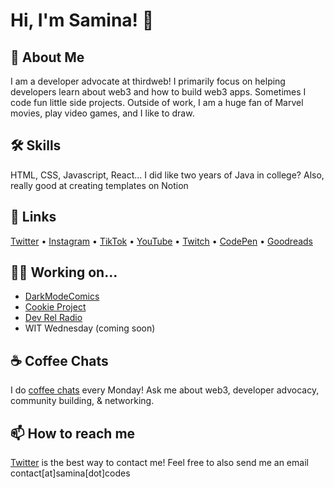 
# Hi, I'm Samina! 👋


## 🚀 About Me
I am a developer advocate at thirdweb! I primarily focus on helping developers
learn about web3 and how to build web3 apps. Sometimes I code fun little side projects.
Outside of work, I am a huge fan of Marvel movies, play video games, and I like to draw.


## 🛠 Skills
HTML, CSS, Javascript, React... I did like two years of Java in college? Also, really good at creating templates on Notion


## 🔗 Links
[Twitter](https://twitter.com/saminacodes) •
[Instagram](https://instagram.com/saminacodes) • 
[TikTok](https://tiktok.com/@saminacodes) •
[YouTube](https://www.youtube.com/channel/UCOn_EdNjkpZV-_3_UKf5JKg) • 
[Twitch](https://twitch.tv/saminacodes) • 
[CodePen](https://codepen.io/saminacodes) •
[Goodreads](https://goodreads.com/saminacodes)

## 👩‍💻 Working on...
- [DarkModeComics](https://twitter.com/darkmodecomics) 
- [Cookie Project](https://cookie-project.xyz)
- [Dev Rel Radio](https://twitter.com/devrel_radio)
- WIT Wednesday (coming soon)

## ☕️ Coffee Chats
I do [coffee chats](https://calendly.com/saminacodes/coffee-chat) 
every Monday! Ask me about web3, developer advocacy, community building, & networking.

## 📫 How to reach me
[Twitter](https://twitter.com/saminacodes) is the best way to contact me! Feel free to also send me an email
contact[at]samina[dot]codes

